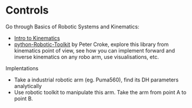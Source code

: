 # Controls

Go through Basics of Robotic Systems and Kinematics:
- [Intro to Kinematics](https://motion.cs.illinois.edu/RoboticSystems/Kinematics.html)
- [python-Robotic-Toolkit](https://petercorke.github.io/robotics-toolbox-python/intro.html#denavit-hartenberg-parameters) by Peter Croke, explore this library from kinematics point of view, see how you can implement forward and inverse kinematics on any robo arm, use visualisations, etc.

Implentations
- Take a industrial robotic arm (eg. Puma560), find its DH parameters analytically
- Use robotic toolkit to manipulate this arm. Take the arm from point A to point B.

